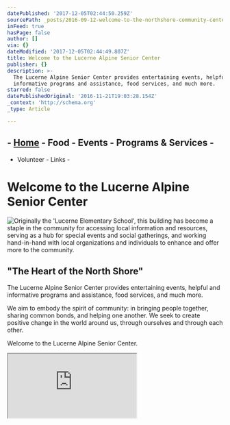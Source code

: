 ```yaml
---
datePublished: '2017-12-05T02:44:50.259Z'
sourcePath: _posts/2016-09-12-welcome-to-the-northshore-community-center.md
inFeed: true
hasPage: false
author: []
via: {}
dateModified: '2017-12-05T02:44:49.807Z'
title: Welcome to the Lucerne Alpine Senior Center
publisher: {}
description: >-
  The Lucerne Alpine Senior Center provides entertaining events, helpful and
  informative programs and assistance, food services, and much more.
starred: false
datePublishedOriginal: '2016-11-21T19:03:28.154Z'
_context: 'http://schema.org'
_type: Article

---
```

## - [Home][0] - Food - Events - Programs & Services -  
- Volunteer - Links -

# Welcome to the Lucerne Alpine Senior Center
![Originally the 'Lucerne Elementary School', this building has become a staple in the community for accessing local information and resources, serving as a hub for special events and social gatherings, and working hand-in-hand with local organizations and individuals to enhance and offer more to the community.](https://the-grid-user-content.s3-us-west-2.amazonaws.com/e26c51d5-b3b4-40fe-9dfa-cf778940dd10.jpg)

## "The Heart of the North Shore"

The Lucerne Alpine Senior Center provides entertaining events, helpful and informative programs and assistance, food services, and much more.

We aim to embody the spirit of community: in bringing people together, sharing common bonds, and helping one another. We seek to create positive change in the world around us, through ourselves and through each other.

Welcome to the Lucerne Alpine Senior Center.

<iframe src="https://the-grid.github.io/ed-location/?latitude=39.091082&amp;longitude=-122.792644&amp;zoom=16&amp;address=3985%20Country%20Club%20Dr%2C%20Lucerne%2C%20California%2095458%2C%20United%20States" style=""></iframe>



[0]: http://www.lucernealpineseniorcenter.org/ "LASC Home Page"